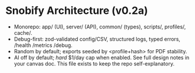 ﻿# Snobify Architecture (v0.2a)
- Monorepo: app/ (UI), server/ (API), common/ (types), scripts/, profiles/, cache/.
- Debug-first: zod-validated config/CSV, structured logs, typed errors, /health /metrics /debug.
- Random by default; exports seeded by <profile+hash> for PDF stability.
- AI off by default; *hard* $1/day cap when enabled.
See full design notes in your canvas doc. This file exists to keep the repo self-explanatory.
